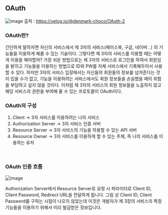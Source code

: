 ## OAuth

![image](https://user-images.githubusercontent.com/34837583/150627562-167a8e33-6165-4de5-9509-d476587b6655.png)
출처 : https://velog.io/@denmark-choco/OAuth-2
<br>


### OAuth란?

 간단하게 말하자면 자신의 서비스에서 제 3자의 서비스(페이스북, 구글, 네이버 ..) 의 기능들을 이용하게 해줄 수 있는 기술이다.
 그렇다면 제 3자의 서비스를 이용할 때는 어떻게 이용을 해야할까?
 가장 쉬운 방법으로는 제 3자의 서비스로 로그인을 하여서 회원임을 밝히고 기능들을 이용하는 방법으로 ID와 PW를 자체 서비스에서 기록해두어서 사용할 수 있다.
 하지만 3자의 서비스 입장에서는 자신들의 회원들의 정보를 넘겨준다는 것이 있을 수가 없고, 기능을 이용하려는 서비스에서도 회원 정보들을 손실했을 때의 위험을 부담하고 싶지 않을 것이다.
 이처럼 제 3자의 서비스의 회원 정보들을 노출하지 않고 해당 서비스의 권한을 부여해 줄 수 있는 프로토콜이 OAuth이다.
<br>


### OAuth의 구성

1) Client -> 3자 서비스를 이용하려는 나의 서비스
2) Authorization Server -> 3자 서비스 인증 서버
3) Resource Server -> 3자 서비스의 기능을 하용할 수 있는 API 서버
4) Resource Owner -> 3자 서비스를 이용하게 할 수 있는 주체, 즉 나의 서비스를 이용하는 유저
<br>


### OAuth 인증 흐름
![image](https://user-images.githubusercontent.com/34837583/150628393-96204ba1-812c-4f8d-ac38-48996ff2aec2.png)

Authorization Server에서 Resource Server로 요청 시 파라미터로 Client ID, Client Password, Redirect URL을 전달하게 됩니다.
그림 상 Client ID, Client Password를 구하는 시점이 나오지 않았는데 이것은 개발자가 제 3장의 서비스의 특정 기능들을 이용하기 위해서 미리 발급받은 정보입니다.

